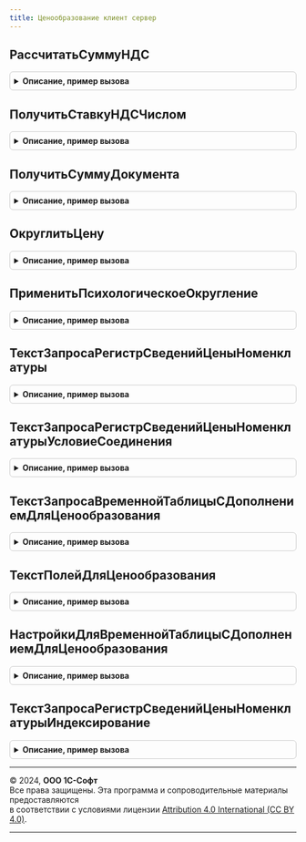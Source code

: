 ```yaml
---
title: Ценообразование клиент сервер
---
```



## РассчитатьСуммуНДС
<details style="margin: 1em 0; padding: 0.5em; border: 1px solid #ccc; border-radius: 6px;">

<summary style="font-weight: bold; cursor: pointer;">Описание, пример вызова</summary>

```bsl

// Рассчитывает сумму НДС от суммы в зависимости от включения НДС в цену.
//
// Параметры:
//  Сумма           - Число - Сумма, от которой необходимо рассчитать сумму НДС.
//  СтавкаНДС       - СправочникСсылка.СтавкиНДС - Ставка НДС.
//  ЦенаВключаетНДС - Булево - Признак включения НДС в цену.
//  НалогообложениеНДС - ПеречислениеСсылка.ТипыНалогообложенияНДС - налогообложение документа
//
// Возвращаемое значение:
//  Число - Сумма НДС.
//
Функция РассчитатьСуммуНДС(Сумма, СтавкаНДС, ЦенаВключаетНДС = Истина, НалогообложениеНДС = Неопределено) Экспорт
```

Пример вызова
```bsl
Результат = ЦенообразованиеКлиентСервер.РассчитатьСуммуНДС(Сумма, СтавкаНДС, ЦенаВключаетНДС, НалогообложениеНДС);
```
</details>

## ПолучитьСтавкуНДСЧислом
<details style="margin: 1em 0; padding: 0.5em; border: 1px solid #ccc; border-radius: 6px;">

<summary style="font-weight: bold; cursor: pointer;">Описание, пример вызова</summary>

```bsl

// Возвращает числовое значение ставки НДС
//
// Параметры:
//  СтавкаНДС - СправочникСсылка.СтавкиНДС - значение СтавкиНДС.
//
// Возвращаемое значение:
//  Число - Значение ставки НДС числом.
//
Функция ПолучитьСтавкуНДСЧислом(Знач СтавкаНДС) Экспорт
```

Пример вызова
```bsl
Результат = ЦенообразованиеКлиентСервер.ПолучитьСтавкуНДСЧислом(СтавкаНДС) 
```
</details>

## ПолучитьСуммуДокумента
<details style="margin: 1em 0; padding: 0.5em; border: 1px solid #ccc; border-radius: 6px;">

<summary style="font-weight: bold; cursor: pointer;">Описание, пример вызова</summary>

```bsl

// Возвращает сумму документа с учетом НДС
//
// Параметры:
//  Товары          - ТабличнаяЧасть - табличная часть документа для подсчета суммы документа.
//  ЦенаВключаетНДС - Булево - признак включения НДС в цену документа.
//
// Возвращаемое значение:
//  Число - Сумма документа с учетом НДС/.
//
Функция ПолучитьСуммуДокумента(Товары, Знач ЦенаВключаетНДС) Экспорт
```

Пример вызова
```bsl
Результат = ЦенообразованиеКлиентСервер.ПолучитьСуммуДокумента(Товары, ЦенаВключаетНДС) 
```
</details>

## ОкруглитьЦену
<details style="margin: 1em 0; padding: 0.5em; border: 1px solid #ccc; border-radius: 6px;">

<summary style="font-weight: bold; cursor: pointer;">Описание, пример вызова</summary>

```bsl

// Округляет число по заданному порядку
//
// Параметры:
//  Число              - Число - исходное число.
//  ТочностьОкругления - Число - Число, определяет точность округления.
//  ВариантОкругления  - ПеречислениеСсылка.ВариантыОкругления - определяет способ округления.
//
// Возвращаемое значение:
//  Число - исходное число, округленное с заданной точностью.
//
Функция ОкруглитьЦену(Число, ТочностьОкругления, ВариантОкругления) Экспорт
```

Пример вызова
```bsl
Результат = ЦенообразованиеКлиентСервер.ОкруглитьЦену(Число, ТочностьОкругления, ВариантОкругления) 
```
</details>

## ПрименитьПсихологическоеОкругление
<details style="margin: 1em 0; padding: 0.5em; border: 1px solid #ccc; border-radius: 6px;">

<summary style="font-weight: bold; cursor: pointer;">Описание, пример вызова</summary>

```bsl

// Применяет "психологическое округление" к числу
//
// Параметры:
//  Число                     - Число - число, к которому применяется округление.
//  ПсихологическоеОкругление - Число - число, значение "психологического округления".
//
// Возвращаемое значение:
//  Число - Результат применения "психологического округления" к числу.
//
Функция ПрименитьПсихологическоеОкругление(Число, ПсихологическоеОкругление) Экспорт
```

Пример вызова
```bsl
Результат = ЦенообразованиеКлиентСервер.ПрименитьПсихологическоеОкругление(Число, ПсихологическоеОкругление) 
```
</details>

## ТекстЗапросаРегистрСведенийЦеныНоменклатуры
<details style="margin: 1em 0; padding: 0.5em; border: 1px solid #ccc; border-radius: 6px;">

<summary style="font-weight: bold; cursor: pointer;">Описание, пример вызова</summary>

```bsl

// Текст запроса регистр сведений цены номенклатуры.
//
// Параметры:
//  ИсточникТоваров - Строка - название таблицы с товарами
//  ПараметрДата - Строка - название параметра Дата
//  УсловиеВидЦены - Неопределено, Структура - условие по виду цен
//  ИспользуетсяЦенообразование25 - Неопределено, Булево - Используется ценообразование 2.5
//
// Возвращаемое значение:
//  Строка - Текст запроса регистр сведений цены номенклатуры
Функция ТекстЗапросаРегистрСведенийЦеныНоменклатуры(ИсточникТоваров, Экспорт
```

Пример вызова
```bsl
Результат = ЦенообразованиеКлиентСервер.ТекстЗапросаРегистрСведенийЦеныНоменклатуры(ИсточникТоваров, );
```
</details>

## ТекстЗапросаРегистрСведенийЦеныНоменклатурыУсловиеСоединения
<details style="margin: 1em 0; padding: 0.5em; border: 1px solid #ccc; border-radius: 6px;">

<summary style="font-weight: bold; cursor: pointer;">Описание, пример вызова</summary>

```bsl

// Текст запроса регистр сведений цены номенклатуры условие соединения.
//
// Параметры:
//  ИсточникТоваров - Строка - название таблицы с товарами
//  ИсточникЦен - Строка - название таблицы с ценами
//  ИсточникВидовЦен - Строка, Неопределено - значение, если необходимо в соединение соединять по виду цен
//  ИспользуетсяЦенообразование25 - Неопределено, Булево - Используется ценообразование 2.5
//
// Возвращаемое значение:
//  Строка - Текст запроса регистр сведений цены номенклатуры условие соединения
Функция ТекстЗапросаРегистрСведенийЦеныНоменклатурыУсловиеСоединения(ИсточникТоваров, Экспорт
```

Пример вызова
```bsl
Результат = ЦенообразованиеКлиентСервер.ТекстЗапросаРегистрСведенийЦеныНоменклатурыУсловиеСоединения(ИсточникТоваров, );
```
</details>

## ТекстЗапросаВременнойТаблицыСДополнениемДляЦенообразования
<details style="margin: 1em 0; padding: 0.5em; border: 1px solid #ccc; border-radius: 6px;">

<summary style="font-weight: bold; cursor: pointer;">Описание, пример вызова</summary>

```bsl

// Текст запроса временной таблицы с дополнением для ценообразования.
//
// Параметры:
//  Настройки - см. НастройкиДляВременнойТаблицыСДополнениемДляЦенообразования
//  ИспользуетсяЦенообразование25 - Неопределено - Используется ценообразование 2.5
//
// Возвращаемое значение:
//  Строка - Текст запроса временной таблицы с дополнением для ценообразования
Функция ТекстЗапросаВременнойТаблицыСДополнениемДляЦенообразования(Настройки, Экспорт
```

Пример вызова
```bsl
Результат = ЦенообразованиеКлиентСервер.ТекстЗапросаВременнойТаблицыСДополнениемДляЦенообразования(Настройки, );
```
</details>

## ТекстПолейДляЦенообразования
<details style="margin: 1em 0; padding: 0.5em; border: 1px solid #ccc; border-radius: 6px;">

<summary style="font-weight: bold; cursor: pointer;">Описание, пример вызова</summary>

```bsl

// Текст полей для ценообразования.
//
// Параметры:
//  Настройки - Структура - Настройки:
// * ИсточникТоваров - Строка -
// * ПриемникТоваров - Строка -
// * ПолеНоменклатура - Строка -
// * ПолеХарактеристика - Строка -
// * ПолеСерия - Строка -
// * ПолеУпаковка - Строка -
// * СписокПрочихПолей - Строка -
// ДляПолейГруппировки  - Булево - Истина, для полоей группировки, не присваивать синонимы
//  ИспользуетсяЦенообразование25 - Неопределено - Используется ценообразование 2.5
//
// Возвращаемое значение:
//  Строка - Текст полей для ценообразования
Функция ТекстПолейДляЦенообразования(Настройки, Экспорт
```

Пример вызова
```bsl
Результат = ЦенообразованиеКлиентСервер.ТекстПолейДляЦенообразования(Настройки, );
```
</details>

## НастройкиДляВременнойТаблицыСДополнениемДляЦенообразования
<details style="margin: 1em 0; padding: 0.5em; border: 1px solid #ccc; border-radius: 6px;">

<summary style="font-weight: bold; cursor: pointer;">Описание, пример вызова</summary>

```bsl

// Настройки для временной таблицы с дополнением для ценообразования.
//
// Возвращаемое значение:
//  Структура - Настройки для временной таблицы с дополнением для ценообразования:
// * ИсточникТоваров - Строка - Наименования таблицы истоника товаров
// * ПриемникТоваров - Строка - Наименования таблицы приемника товаров
// * ПолеНоменклатура - Строка - Наименование поля номенклатуры. Если нет необходимо присвоить путую строку
// * ПолеХарактеристика - Строка - Наименование поля характеристики. Если нет необходимо присвоить путую строку
// * ПолеСерия - Строка - Наименование поля серии. Если нет необходимо присвоить путую строку
// * ПолеУпаковка - Строка - Наименование поля упаковки. Если нет необходимо присвоить путую строку
// * СписокПрочихПолей - Строка - все остальные поля источника товаров через запятую
//
Функция НастройкиДляВременнойТаблицыСДополнениемДляЦенообразования() Экспорт
```

Пример вызова
```bsl
Результат = ЦенообразованиеКлиентСервер.НастройкиДляВременнойТаблицыСДополнениемДляЦенообразования() 
```
</details>

## ТекстЗапросаРегистрСведенийЦеныНоменклатурыИндексирование
<details style="margin: 1em 0; padding: 0.5em; border: 1px solid #ccc; border-radius: 6px;">

<summary style="font-weight: bold; cursor: pointer;">Описание, пример вызова</summary>

```bsl

// Текст запроса регистр сведений цены номенклатуры индексирование.
//
// Параметры:
//  ИспользуетсяЦенообразование25 - Неопределено, Булево - Используется ценообразование 2.5
//
// Возвращаемое значение:
//  Строка - Текст запроса регистр сведений цены номенклатуры индексирование
Функция ТекстЗапросаРегистрСведенийЦеныНоменклатурыИндексирование(ИспользуетсяЦенообразование25 = Неопределено) Экспорт
```

Пример вызова
```bsl
Результат = ЦенообразованиеКлиентСервер.ТекстЗапросаРегистрСведенийЦеныНоменклатурыИндексирование(ИспользуетсяЦенообразование25);
```
</details>

---

© 2024, **ООО 1С-Софт**  
Все права защищены. Эта программа и сопроводительные материалы предоставляются  
в соответствии с условиями лицензии [Attribution 4.0 International (CC BY 4.0)](https://creativecommons.org/licenses/by/4.0/legalcode).

---
